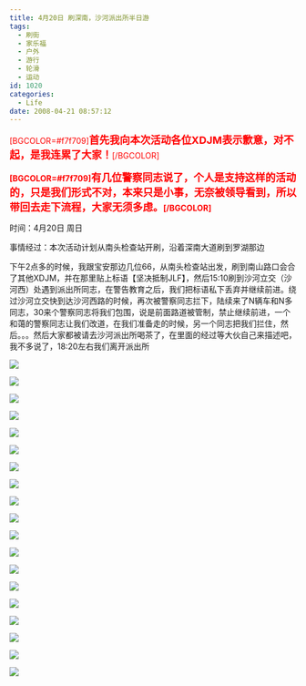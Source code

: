 ```yaml
---
title: 4月20日 刷深南，沙河派出所半日游
tags:
  - 刷街
  - 家乐福
  - 户外
  - 游行
  - 轮滑
  - 运动
id: 1020
categories:
  - Life
date: 2008-04-21 08:57:12
---
```


<font color="#ff0000">[BGCOLOR=#f7f709]<font size="4">**首先我向本次活动各位XDJM表示歉意，对不起，是我连累了大家！**</font>[/BGCOLOR]</font> 

**<font color="#ff0000">[BGCOLOR=#f7f709]<font size="4">有几位警察同志说了，个人是支持这样的活动的，只是我们形式不对，本来只是小事，无奈被领导看到，所以带回去走下流程，大家无须多虑。</font>[/BGCOLOR]</font>** 

时间：4月20日 周日 

事情经过：本次活动计划从南头检查站开刷，沿着深南大道刷到罗湖那边 

下午2点多的时候，我跟宝安那边几位66，从南头检查站出发，刷到南山路口会合了其他XDJM，并在那里贴上标语【坚决抵制JLF】，然后15:10刷到沙河立交（沙河西）处遇到派出所同志，在警告教育之后，我们把标语私下丢弃并继续前进。绕过沙河立交快到达沙河西路的时候，再次被警察同志拦下，陆续来了N辆车和N多同志，30来个警察同志将我们包围，说是前面路道被管制，禁止继续前进，一个和蔼的警察同志让我们改道，在我们准备走的时候，另一个同志把我们拦住，然后。。。然后大家都被请去沙河派出所喝茶了，在里面的经过等大伙自己来描述吧，我不多说了，18:20左右我们离开派出所 

![](/images/2008/04/21_21_085938_9865.jpg) 

![](/images/2008/04/21_21_085938_0_9866.jpg) 

![](/images/2008/04/21_21_085938_1_9867.jpg) 

![](/images/2008/04/21_21_085938_2_9868.jpg) 

![](/images/2008/04/21_21_085938_3_9869.jpg) 

![](/images/2008/04/21_21_085938_4_9870.jpg) 

![](/images/2008/04/21_21_085938_5_9871.jpg) 

![](/images/2008/04/21_21_085938_6_9872.jpg) 

![](/images/2008/04/21_21_085938_7_9873.jpg) 

![](/images/2008/04/21_21_085938_8_9874.jpg) 

![](/images/2008/04/21_21_085938_9_9875.jpg) 

![](/images/2008/04/21_21_085938_10_9876.jpg) 

![](/images/2008/04/21_21_085938_11_9877.jpg) 

![](/images/2008/04/21_21_085938_12_9878.jpg) 

![](/images/2008/04/21_21_085938_13_9879.jpg) 

![](/images/2008/04/21_21_085938_14_9880.jpg) 

![](/images/2008/04/21_21_085938_15_9881.jpg) 

![](/images/2008/04/21_21_085938_16_9882.jpg) 

![](/images/2008/04/21_21_085938_17_9883.jpg)